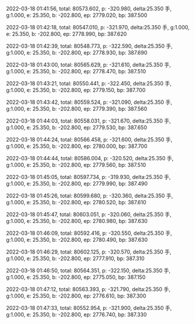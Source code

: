 2022-03-18 01:41:56, total: 80573.602, p: -320.980, delta:25.350 手, g:1.000, e: 25.350, b: -202.800, ep: 2779.020, bp: 387.500

2022-03-18 01:42:18, total: 80547.010, p: -321.970, delta:25.350 手, g:1.000, e: 25.350, b: -202.800, ep: 2778.990, bp: 387.620

2022-03-18 01:42:39, total: 80548.773, p: -322.590, delta:25.350 手, g:1.000, e: 25.350, b: -202.800, ep: 2778.930, bp: 387.690

2022-03-18 01:43:00, total: 80565.629, p: -321.610, delta:25.350 手, g:1.000, e: 25.350, b: -202.800, ep: 2778.470, bp: 387.510

2022-03-18 01:43:21, total: 80550.441, p: -322.450, delta:25.350 手, g:1.000, e: 25.350, b: -202.800, ep: 2779.150, bp: 387.700

2022-03-18 01:43:42, total: 80559.524, p: -321.090, delta:25.350 手, g:1.000, e: 25.350, b: -202.800, ep: 2779.390, bp: 387.560

2022-03-18 01:44:03, total: 80558.031, p: -321.670, delta:25.350 手, g:1.000, e: 25.350, b: -202.800, ep: 2779.530, bp: 387.650

2022-03-18 01:44:24, total: 80566.458, p: -321.600, delta:25.350 手, g:1.000, e: 25.350, b: -202.800, ep: 2780.000, bp: 387.700

2022-03-18 01:44:44, total: 80586.004, p: -320.520, delta:25.350 手, g:1.000, e: 25.350, b: -202.800, ep: 2779.560, bp: 387.510

2022-03-18 01:45:05, total: 80597.734, p: -319.930, delta:25.350 手, g:1.000, e: 25.350, b: -202.800, ep: 2779.990, bp: 387.490

2022-03-18 01:45:26, total: 80599.680, p: -320.360, delta:25.350 手, g:1.000, e: 25.350, b: -202.800, ep: 2780.520, bp: 387.610

2022-03-18 01:45:47, total: 80603.051, p: -320.060, delta:25.350 手, g:1.000, e: 25.350, b: -202.800, ep: 2780.980, bp: 387.630

2022-03-18 01:46:09, total: 80592.416, p: -320.550, delta:25.350 手, g:1.000, e: 25.350, b: -202.800, ep: 2780.490, bp: 387.630

2022-03-18 01:46:29, total: 80602.125, p: -320.570, delta:25.350 手, g:1.000, e: 25.350, b: -202.800, ep: 2777.910, bp: 387.310

2022-03-18 01:46:50, total: 80564.351, p: -322.150, delta:25.350 手, g:1.000, e: 25.350, b: -202.800, ep: 2775.050, bp: 387.150

2022-03-18 01:47:12, total: 80563.393, p: -321.790, delta:25.350 手, g:1.000, e: 25.350, b: -202.800, ep: 2776.610, bp: 387.300

2022-03-18 01:47:33, total: 80552.954, p: -321.900, delta:25.350 手, g:1.000, e: 25.350, b: -202.800, ep: 2776.740, bp: 387.330